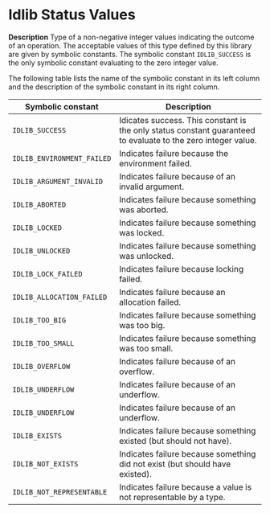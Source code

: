 # Idlib Status Values

**Description**
Type of a non-negative integer values indicating the outcome of an operation.
The acceptable values of this type defined by this library are given by symbolic constants.
The symbolic constant `IDLIB_SUCCESS` is the only symbolic constant evaluating to the zero integer value.

The following table lists the name of the symbolic constant in its left column and the description of the symbolic constant in its right column.

| Symbolic constant          | Description                                                                                                                       |
|----------------------------|-----------------------------------------------------------------------------------------------------------------------------------|
| `IDLIB_SUCCESS`            | Idicates success. This constant is the only status constant guaranteed to evaluate to the zero integer value.                     |
| `IDLIB_ENVIRONMENT_FAILED` | Indicates failure because the environment failed.                                                                                 |
| `IDLIB_ARGUMENT_INVALID`   | Indicates failure because of an invalid argument.                                                                                 |
| `IDLIB_ABORTED`            | Indicates failure because something was aborted.                                                                                  |
| `IDLIB_LOCKED`             | Indicates failure because something was locked.                                                                                   |
| `IDLIB_UNLOCKED`           | Indicates failure because something was unlocked.                                                                                 |
| `IDLIB_LOCK_FAILED`        | Indicates failure because locking failed.                                                                                         |
| `IDLIB_ALLOCATION_FAILED`  | Indicates failure because an allocation failed.                                                                                   |
| `IDLIB_TOO_BIG`            | Indicates failure because something was too big.                                                                                  |
| `IDLIB_TOO_SMALL`          | Indicates failure because something was too small.                                                                                |
| `IDLIB_OVERFLOW`           | Indicates failure because of an overflow.                                                                                         |
| `IDLIB_UNDERFLOW`          | Indicates failure because of an underflow.                                                                                        | 
| `IDLIB_UNDERFLOW`          | Indicates failure because of an underflow.                                                                                        | 
| `IDLIB_EXISTS`             | Indicates failure because something existed (but should not have).                                                                |
| `IDLIB_NOT_EXISTS`         | Indicates failure because something did not exist (but should have existed).                                                      |
| `IDLIB_NOT_REPRESENTABLE`  | Indicates failure because a value is not representable by a type.                                                                 |
